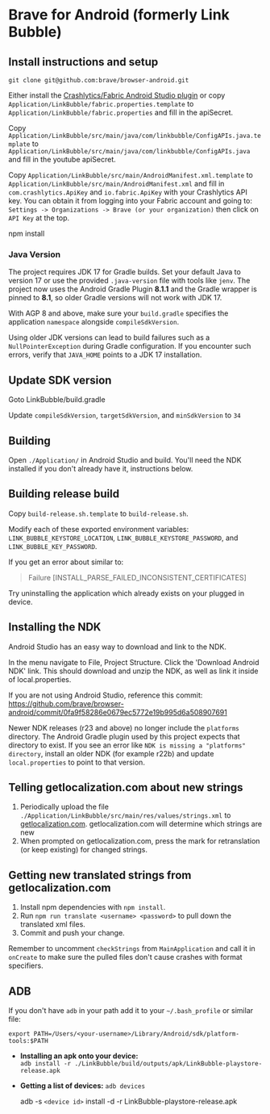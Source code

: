 # Brave for Android (formerly Link Bubble)

## Install instructions and setup

`git clone git@github.com:brave/browser-android.git`

Either install the [Crashlytics/Fabric Android Studio plugin](http://try.crashlytics.com/sdk-android/) or copy `Application/LinkBubble/fabric.properties.template` to `Application/LinkBubble/fabric.properties` and fill in the apiSecret.

Copy `Application/LinkBubble/src/main/java/com/linkbubble/ConfigAPIs.java.template` to `Application/LinkBubble/src/main/java/com/linkbubble/ConfigAPIs.java` and fill in the youtube apiSecret.

Copy `Application/LinkBubble/src/main/AndroidManifest.xml.template` to `Application/LinkBubble/src/main/AndroidManifest.xml` and fill in `com.crashlytics.ApiKey` and
`io.fabric.ApiKey` with your Crashlytics API key. You can obtain it from logging into your Fabric account and going to: `Settings -> Organizations -> Brave (or your organization)` then click on `API Key` at the top.

npm install

### Java Version
The project requires JDK 17 for Gradle builds. Set your default Java to version 17
or use the provided `.java-version` file with tools like `jenv`.
The project now uses the Android Gradle Plugin **8.1.1** and the Gradle wrapper
is pinned to **8.1**, so older Gradle versions will not work with JDK 17.

With AGP 8 and above, make sure your `build.gradle` specifies the
application `namespace` alongside `compileSdkVersion`.

Using older JDK versions can lead to build failures such as a
`NullPointerException` during Gradle configuration. If you encounter such
errors, verify that `JAVA_HOME` points to a JDK 17 installation.

## Update SDK version
Goto LinkBubble/build.gradle

Update `compileSdkVersion`, `targetSdkVersion`, and `minSdkVersion` to `34`

## Building

Open `./Application/` in Android Studio and build.  You'll need the NDK installed if you don't already have it, instructions below.

## Building release build

Copy `build-release.sh.template` to `build-release.sh`.

Modify each of these exported environment variables: `LINK_BUBBLE_KEYSTORE_LOCATION`, `LINK_BUBBLE_KEYSTORE_PASSWORD`, and `LINK_BUBBLE_KEY_PASSWORD`.

If you get an error about similar to:

> Failure [INSTALL_PARSE_FAILED_INCONSISTENT_CERTIFICATES]

Try uninstalling the application which already exists on your plugged in device.

## Installing the NDK

Android Studio has an easy way to download and link to the NDK.

In the menu navigate to File, Project Structure. Click the 'Download Android NDK' link. This should download and unzip the NDK, as well as link it inside of local.properties.

If you are not using Android Studio, reference this commit: https://github.com/brave/browser-android/commit/0fa9f58286e0679ec5772e19b995d6a508907691

Newer NDK releases (r23 and above) no longer include the `platforms` directory.
The Android Gradle plugin used by this project expects that directory to exist.
If you see an error like `NDK is missing a "platforms" directory`, install an
older NDK (for example r22b) and update `local.properties` to point to that
version.

## Telling getlocalization.com about new strings

1. Periodically upload the file `./Application/LinkBubble/src/main/res/values/strings.xml` to [getlocalization.com](https://www.getlocalization.com/LinkBubble/files/).  getlocalization.com will determine which strings are new
2. When prompted on getlocalization.com, press the mark for retranslation (or keep existing) for changed strings.

## Getting new translated strings from getlocalization.com

1. Install npm dependencies with `npm install`.
2. Run `npm run translate <username> <password>` to pull down the translated xml files.
3. Commit and push your change.

Remember to uncomment `checkStrings` from `MainApplication` and call it in `onCreate` to make sure the pulled files don't cause crashes with format specifiers.

## ADB

If you don't have `adb` in your path add it to your `~/.bash_profile` or similar file:

`export PATH=/Users/<your-username>/Library/Android/sdk/platform-tools:$PATH`

- **Installing an apk onto your device:**  
  `adb install -r ./LinkBubble/build/outputs/apk/LinkBubble-playstore-release.apk`
- **Getting a list of devices:**
  `adb devices`
  
  adb -s `<device id>` install -d -r LinkBubble-playstore-release.apk 
